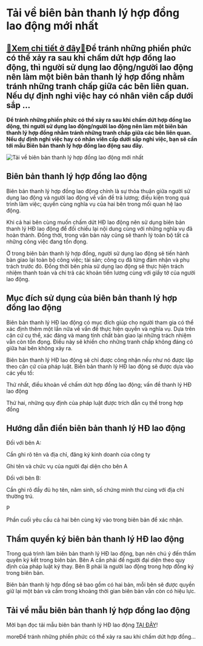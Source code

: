Tải về biên bản thanh lý hợp đồng lao động mới nhất
===================================================

[:gift:Xem chi tiết ở đây:gift:](https://hddtvn.com/tai-ve-bien-ban-thanh-ly-hop-dong-lao-dong-moi-nhat/)Để tránh những phiền phức có thể xảy ra sau khi chấm dứt hợp đồng lao động, thì người sử dụng lao động/người lao động nên làm một biên bản thanh lý hợp đồng nhằm tránh những tranh chấp giữa các bên liên quan. Nếu dự định nghỉ việc hay có nhân viên cấp dưới sắp …
----------------------------------------------------------------------------------------------------------------------------------------------------------------------------------------------------------------------------------------------------------------------

**Để tránh những phiền phức có thể xảy ra sau khi chấm dứt hợp đồng lao động, thì người sử dụng lao động/người lao động nên làm một biên bản thanh lý hợp đồng nhằm tránh những tranh chấp giữa các bên liên quan. Nếu dự định nghỉ việc hay có nhân viên cấp dưới sắp nghỉ việc, bạn sẽ cần tới mẫu Biên bản thanh lý hợp đồng lao động sau đây.**


![Tải về biên bản thanh lý hợp đồng lao động mới nhất](https://hddtvn.com/wp-content/uploads/2021/01/mau-hop-dong-lao-dong_1403134627.jpg)


Biên bản thanh lý hợp đồng lao động
-----------------------------------


Biên bản thanh lý hợp đồng lao động chính là sự thỏa thuận giữa người sử dụng lao động và người lao động về vấn đề trả lương; điều kiện trong quá trình làm việc; quyền cùng nghĩa vụ của hai bên trong mối quan hệ lao động.


Khi cả hai bên cùng muốn chấm dứt HĐ lao động nên sử dụng biên bản thanh lý HĐ lao động để đối chiếu lại nội dung cùng với những nghĩa vụ đã hoàn thành. Đồng thời, trong văn bản này cũng sẽ thanh lý toàn bộ tất cả những công việc đang tồn đọng.


Ở trong biên bản thanh lý hợp đồng, người sử dụng lao động sẽ tiến hành bàn giao lại toàn bộ công việc; tài sản; công cụ đã từng đảm nhận và phụ trách trước đó. Đồng thời bên phía sử dụng lao động sẽ thực hiện trách nhiệm thanh toán và chi trả các khoản tiền lương cùng với giấy tờ của người lao động.


Mục đích sử dụng của biên bản thanh lý hợp đồng lao động
--------------------------------------------------------


Biên bản thanh lý HĐ lao động có mục đích giúp cho người tham gia có thể xác định thêm một lần nữa về vấn đề thực hiện quyền và nghĩa vụ. Dựa trên căn cứ cụ thể, xác đáng và mang tính chất bàn giao lại những trách nhiệm vẫn còn tồn đọng. Điều này sẽ khiến cho những tranh chấp không đáng có giữa hai bên không xảy ra.


Biên bản thanh lý HĐ lao động sẽ chỉ được công nhận nếu như nó được lập theo căn cứ của pháp luật. Biên bản thanh lý HĐ lao động sẽ được dựa vào các yếu tố:  

Thứ nhất, điều khoản về chấm dứt hợp đồng lao động; vấn đề thanh lý HĐ lao động  

Thứ hai, những quy định của pháp luật được trích dẫn cụ thể trong hợp đồng


Hướng dẫn điền biên bản thanh lý HĐ lao động
--------------------------------------------


Đối với bên A:  

Cần ghi rõ tên và địa chỉ, đăng ký kinh doanh của công ty  

Ghi tên và chức vụ của người đại diện cho bên A  

Đối với bên B:  

Cần ghi rõ đầy đủ họ tên, năm sinh, số chứng minh thư cùng với địa chỉ thường trú.  

P  

Phần cuối yêu cầu cả hai bên cùng ký vào trong biên bản để xác nhận.


Thẩm quyền ký biên bản thanh lý HĐ lao động
-------------------------------------------


Trong quá trình làm biên bản thanh lý HĐ lao động, bạn nên chú ý đến thẩm quyền ký kết trong biên bản. Bên A cần phải để người đại diện theo quy định của pháp luật ký thay. Bên B phải là người lao động trong hợp đồng ký trong biên bản.


Biên bản thanh lý hợp đồng sẽ bao gồm có hai bản, mỗi bên sẽ được quyền giữ lại một bản và cầm trong khoảng thời gian biên bản vẫn còn có hiệu lực.


Tải về mẫu biên bản thanh lý hợp đồng lao động
----------------------------------------------


Mời bạn đọc tải mẫu biên bản thanh lý HĐ lao động [TẠI ĐÂY](https://drive.google.com/file/d/194cIsbJ1inrVTjTGJg4CxomCPzmab5Sp/view?usp=sharing)!


moreĐể tránh những phiền phức có thể xảy ra sau khi chấm dứt hợp đồng…

